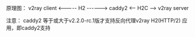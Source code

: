 原理图： v2ray client <----- H2 ------> caddy2 <-- H2C --> v2ray server

注意： caddy2 等于或大于v2.2.0-rc.1版才支持反向代理v2ray H2(HTTP/2) 应用，即caddy2支持
